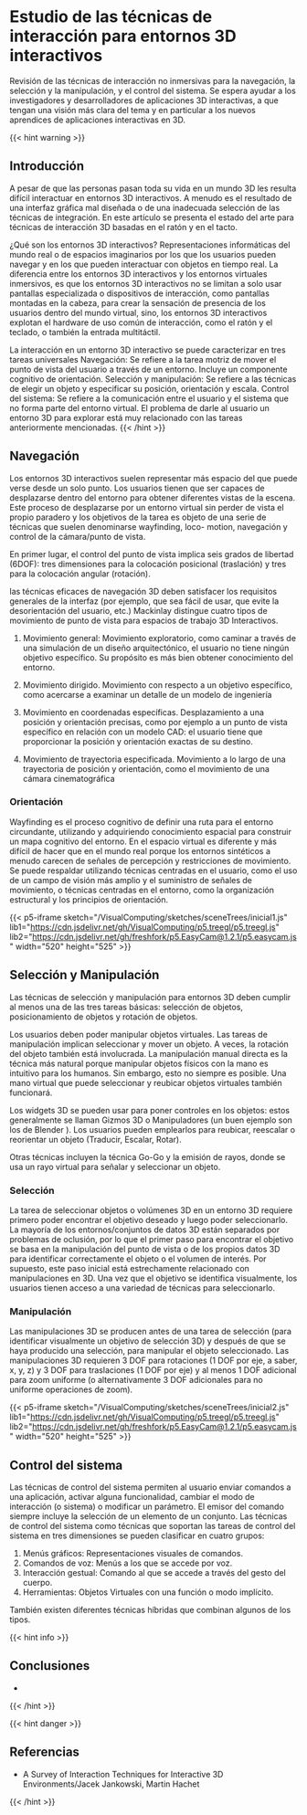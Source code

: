 
# Estudio de las técnicas de interacción para entornos 3D interactivos

Revisión de las técnicas de interacción no inmersivas para la navegación, la selección y la manipulación, y el control del sistema. Se espera ayudar a los investigadores y desarrolladores de aplicaciones 3D interactivas, a que tengan una visión más clara del tema y en particular a los nuevos aprendices de aplicaciones interactivas en 3D.


{{< hint warning >}}
## Introducción

A pesar de que las personas pasan toda su vida en un mundo 3D les resulta difícil interactuar en entornos 3D interactivos. A menudo es el resultado de una interfaz gráfica mal diseñada o de una inadecuada selección de las técnicas de integración. En este artículo se presenta el estado del arte para técnicas de interacción 3D basadas en el ratón y en el tacto. 

¿Qué son los entornos 3D interactivos?
Representaciones informáticas del mundo real o de espacios imaginarios por los que los usuarios pueden navegar y en los que pueden interactuar con objetos en tiempo real.
La diferencia entre los entornos 3D interactivos y los entornos virtuales inmersivos, es que los entornos 3D interactivos no se limitan a solo usar pantallas especializada o dispositivos de interacción, como pantallas montadas en la cabeza, para crear la sensación de presencia de los usuarios dentro del mundo virtual, sino, los entornos 3D interactivos explotan el hardware de uso común de interacción, como el ratón y el teclado, o también la entrada multitáctil.

La interacción en un entorno 3D interactivo se puede caracterizar en tres tareas universales
Navegación: Se refiere a la tarea motriz de mover el punto de vista del usuario a través de un entorno. Incluye un componente cognitivo de orientación.
Selección y manipulación: Se refiere a las técnicas de elegir un objeto y especificar su posición, orientación y escala.
Control del sistema: Se refiere a la comunicación entre el usuario y el sistema que no forma parte del entorno virtual.
El problema de darle al usuario un entorno 3D para explorar está muy relacionado con las tareas anteriormente mencionadas.
{{< /hint >}}


## Navegación

Los entornos 3D interactivos suelen representar más espacio del que puede verse desde un solo punto. Los usuarios tienen que ser capaces de desplazarse dentro del entorno para obtener diferentes vistas de la escena. Este proceso de desplazarse por un entorno virtual sin perder
de vista el propio paradero y los objetivos de la tarea es objeto de una serie de técnicas que suelen denominarse wayfinding, loco- motion, navegación y control de la cámara/punto de vista.

En primer lugar, el control del punto de vista implica seis grados de libertad (6DOF): tres dimensiones para la colocación posicional (traslación) y tres para la colocación angular (rotación).

las técnicas eficaces de navegación 3D deben satisfacer los requisitos generales de la interfaz (por ejemplo, que sea fácil de usar, que evite la desorientación del usuario, etc.)
Mackinlay distingue cuatro tipos de movimiento de punto de vista para espacios de trabajo 3D
Interactivos.

1. Movimiento general: Movimiento exploratorio, como caminar a través de una simulación de un diseño arquitectónico, el usuario no tiene ningún objetivo específico. Su propósito es más bien obtener conocimiento del entorno. 

2. Movimiento dirigido. Movimiento con respecto a un objetivo específico, como acercarse a examinar un detalle de un modelo de ingeniería

3. Movimiento en coordenadas específicas. Desplazamiento a una posición y orientación precisas, como por ejemplo a un punto de vista específico en relación con un modelo CAD: el usuario tiene que proporcionar la posición y orientación exactas de su destino.

4. Movimiento de trayectoria especificada. Movimiento a lo largo de una trayectoria de posición y orientación, como el movimiento de una cámara cinematográfica

### Orientación 
Wayfinding es el proceso cognitivo de definir una ruta para el entorno circundante, utilizando y adquiriendo conocimiento espacial para construir un mapa cognitivo del entorno. En el espacio virtual es diferente y más difícil de hacer que en el mundo real porque los entornos sintéticos a menudo carecen de señales de percepción y restricciones de movimiento. Se puede respaldar utilizando técnicas centradas en el usuario, como el uso de un campo de visión más amplio y el suministro de señales de movimiento, o técnicas centradas en el entorno, como la organización estructural y los principios de orientación.

{{< p5-iframe sketch="/VisualComputing/sketches/sceneTrees/inicial1.js" lib1="https://cdn.jsdelivr.net/gh/VisualComputing/p5.treegl/p5.treegl.js" lib2="https://cdn.jsdelivr.net/gh/freshfork/p5.EasyCam@1.2.1/p5.easycam.js" width="520" height="525" >}}

## Selección y Manipulación 
Las técnicas de selección y manipulación para entornos 3D deben cumplir al menos una de las tres tareas básicas: selección de objetos, posicionamiento de objetos y rotación de objetos.

Los usuarios deben poder manipular objetos virtuales. Las tareas de manipulación implican seleccionar y mover un objeto. A veces, la rotación del objeto también está involucrada. La manipulación manual directa es la técnica más natural porque manipular objetos físicos con la mano es intuitivo para los humanos. Sin embargo, esto no siempre es posible. Una mano virtual que puede seleccionar y reubicar objetos virtuales también funcionará.

Los widgets 3D se pueden usar para poner controles en los objetos: estos generalmente se llaman Gizmos 3D o Manipuladores (un buen ejemplo son los de Blender ). Los usuarios pueden emplearlos para reubicar, reescalar o reorientar un objeto (Traducir, Escalar, Rotar).

Otras técnicas incluyen la técnica Go-Go y la emisión de rayos, donde se usa un rayo virtual para señalar y seleccionar un objeto.

### Selección 
La tarea de seleccionar objetos o volúmenes 3D en un entorno 3D requiere primero poder encontrar el objetivo deseado y luego poder seleccionarlo. La mayoría de los entornos/conjuntos de datos 3D están separados por problemas de oclusión, por lo que el primer paso para encontrar el objetivo se basa en la manipulación del punto de vista o de los propios datos 3D para identificar correctamente el objeto o el volumen de interés. Por supuesto, este paso inicial está estrechamente relacionado con manipulaciones en 3D. Una vez que el objetivo se identifica visualmente, los usuarios tienen acceso a una variedad de técnicas para seleccionarlo.

### Manipulación 
Las manipulaciones 3D se producen antes de una tarea de selección (para identificar visualmente un objetivo de selección 3D) y después de que se haya producido una selección, para manipular el objeto seleccionado. Las manipulaciones 3D requieren 3 DOF para rotaciones (1 DOF por eje, a saber, x, y, z) y 3 DOF para traslaciones (1 DOF por eje) y al menos 1 DOF adicional para zoom uniforme (o alternativamente 3 DOF adicionales para no uniforme operaciones de zoom).

{{< p5-iframe sketch="/VisualComputing/sketches/sceneTrees/inicial2.js" lib1="https://cdn.jsdelivr.net/gh/VisualComputing/p5.treegl/p5.treegl.js" lib2="https://cdn.jsdelivr.net/gh/freshfork/p5.EasyCam@1.2.1/p5.easycam.js" width="520" height="525" >}}

## Control del sistema 

Las técnicas de control del sistema permiten al usuario enviar comandos a una aplicación, activar alguna funcionalidad, cambiar el modo de interacción (o sistema) o modificar un parámetro. El emisor del comando siempre incluye la selección de un elemento de un conjunto. Las técnicas de control del sistema como técnicas que soportan las tareas de control del sistema en tres dimensiones se pueden clasificar en cuatro grupos:

1. Menús gráficos: Representaciones visuales de comandos.
2. Comandos de voz: Menús a los que se accede por voz.
3. Interacción gestual: Comando al que se accede a través del gesto del cuerpo.
4. Herramientas: Objetos Virtuales con una función o modo implícito.

También existen diferentes técnicas híbridas que combinan algunos de los tipos.

{{< hint info >}} 
## Conclusiones
* 

{{< /hint >}} 

{{< hint danger >}} 
## Referencias
* A Survey of Interaction Techniques for Interactive 3D Environments/Jacek Jankowski, Martin Hachet

{{< /hint >}} 